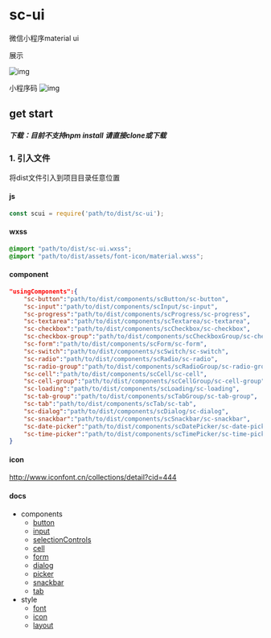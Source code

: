 # sc-ui

微信小程序material ui

展示

![img](https://cdn.rawgit.com/xbup/sc-ui/104ff7c2/test.gif)

小程序码
![img](https://cdn.rawgit.com/xbup/sc-ui/5b814316/gh_8cb2d1e6af9d_1280git.jpg)

## get start

##### 下载：目前不支持npm install 请直接clone或下载

### 1. 引入文件

将dist文件引入到项目目录任意位置

#### js
``` js
const scui = require('path/to/dist/sc-ui');
```
#### wxss
``` css
@import "path/to/dist/sc-ui.wxss";
@import "path/to/dist/assets/font-icon/material.wxss";
```

#### component
```json
"usingComponents":{
    "sc-button":"path/to/dist/components/scButton/sc-button",
    "sc-input":"path/to/dist/components/scInput/sc-input",
    "sc-progress":"path/to/dist/components/scProgress/sc-progress",
    "sc-textarea":"path/to/dist/components/scTextarea/sc-textarea",
    "sc-checkbox":"path/to/dist/components/scCheckbox/sc-checkbox",
    "sc-checkbox-group":"path/to/dist/components/scCheckboxGroup/sc-checkbox-group",
    "sc-form":"path/to/dist/components/scForm/sc-form",
    "sc-switch":"path/to/dist/components/scSwitch/sc-switch",
    "sc-radio":"path/to/dist/components/scRadio/sc-radio",
    "sc-radio-group":"path/to/dist/components/scRadioGroup/sc-radio-group",
    "sc-cell":"path/to/dist/components/scCell/sc-cell",
    "sc-cell-group":"path/to/dist/components/scCellGroup/sc-cell-group",
    "sc-loading":"path/to/dist/components/scLoading/sc-loading",
    "sc-tab-group":"path/to/dist/components/scTabGroup/sc-tab-group",
    "sc-tab":"path/to/dist/components/scTab/sc-tab",
    "sc-dialog":"path/to/dist/components/scDialog/sc-dialog",
    "sc-snackbar":"path/to/dist/components/scSnackbar/sc-snackbar",
    "sc-date-picker":"path/to/dist/components/scDatePicker/sc-date-picker",
    "sc-time-picker":"path/to/dist/components/scTimePicker/sc-time-picker"
}
```

#### icon
http://www.iconfont.cn/collections/detail?cid=444

#### docs

 - components
   - [button](https://github.com/xbup/sc-ui/tree/master/docs/components/button)
   - [input](https://github.com/xbup/sc-ui/tree/master/docs/components/input)
   - [selectionControls](https://github.com/xbup/sc-ui/tree/master/docs/components/selectionControls)
   - [cell](https://github.com/xbup/sc-ui/tree/master/docs/components/cell)
   - [form](https://github.com/xbup/sc-ui/tree/master/docs/components/form)
   - [dialog](https://github.com/xbup/sc-ui/tree/master/docs/components/dialog)
   - [picker](https://github.com/xbup/sc-ui/tree/master/docs/components/picker)
   - [snackbar](https://github.com/xbup/sc-ui/tree/master/docs/components/snackbar)
   - [tab](https://github.com/xbup/sc-ui/tree/master/docs/components/tab)
 - style
   - [font](https://github.com/xbup/sc-ui/tree/master/docs/style/font)
   - [icon](https://github.com/xbup/sc-ui/tree/master/docs/style/icon)
   - [layout](https://github.com/xbup/sc-ui/tree/master/docs/style/layout)



